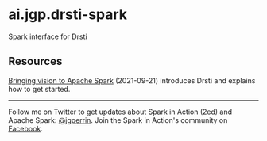 # ai.jgp.drsti-spark
Spark interface for Drsti

## Resources

[Bringing vision to Apache Spark](https://jgp.ai/2021/09/21/bringing-vision-to-apache-spark/) (2021-09-21) introduces Drsti and explains how to get started. 


---

Follow me on Twitter to get updates about Spark in Action (2ed) and Apache Spark: [@jgperrin](https://twitter.com/jgperrin). Join the Spark in Action's community on [Facebook](https://facebook.com/sparkinaction/).

